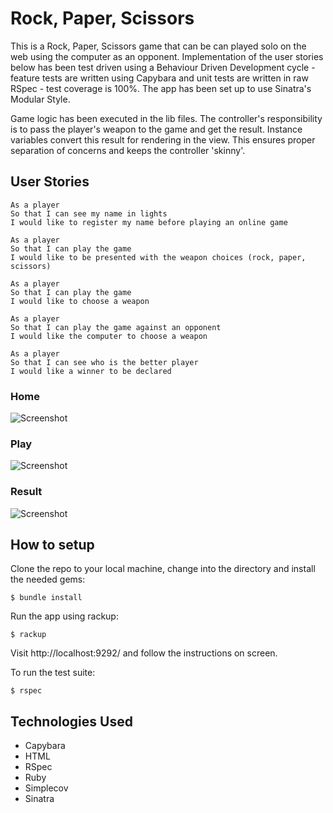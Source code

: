 # Rock, Paper, Scissors

This is a Rock, Paper, Scissors game that can be can played solo on the web using the computer as an opponent. Implementation of the user stories below has been test driven using a Behaviour Driven Development cycle - feature tests are written using Capybara and unit tests are written in raw RSpec - test coverage is 100%. The app has been set up to use Sinatra's Modular Style.

Game logic has been executed in the lib files. The controller's responsibility is to pass the player's weapon to the game and get the result. Instance variables convert this result for rendering in the view. This ensures proper separation of concerns and keeps the controller 'skinny'.

## User Stories
```
As a player
So that I can see my name in lights
I would like to register my name before playing an online game

As a player
So that I can play the game
I would like to be presented with the weapon choices (rock, paper, scissors)

As a player
So that I can play the game
I would like to choose a weapon

As a player
So that I can play the game against an opponent
I would like the computer to choose a weapon

As a player
So that I can see who is the better player
I would like a winner to be declared
```

### Home
![Screenshot](https://i.imgur.com/R3wO42G.png?1)

### Play
![Screenshot](https://i.imgur.com/QaSVZHp.png?1)

### Result
![Screenshot](https://i.imgur.com/zoP7wUF.png?1)

## How to setup

Clone the repo to your local machine, change into the directory and install the needed gems:
```
$ bundle install
```

Run the app using rackup:
```
$ rackup
```
Visit http://localhost:9292/ and follow the instructions on screen.

To run the test suite:
```
$ rspec
```

## Technologies Used

* Capybara
* HTML
* RSpec
* Ruby
* Simplecov
* Sinatra
